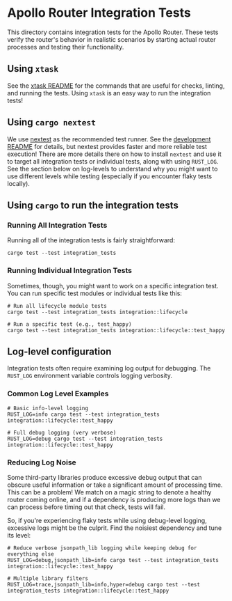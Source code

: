 # Apollo Router Integration Tests

This directory contains integration tests for the Apollo Router. These tests verify the router's behavior in realistic scenarios by starting actual router processes and testing their functionality.

## Using `xtask`

See the [xtask README](../../xtask/README.md) for the commands that are useful for checks, linting, and running the tests. Using `xtask` is an easy way to run the integration tests!

## Using `cargo nextest`

We use [nextest](https://nexte.st/) as the recommended test runner. See the [development README](../../DEVELOPMENT.md#testing) for details, but nextest provides faster and more reliable test execution! There are more details there on how to install `nextest` and use it to target all integration tests or individual tests, along with using `RUST_LOG`. See the section below on log-levels to understand why you might want to use different levels while testing (especially if you encounter flaky tests locally).

## Using `cargo` to run the integration tests

### Running All Integration Tests

Running all of the integration tests is fairly straightforward:

```shell
cargo test --test integration_tests
```


### Running Individual Integration Tests

Sometimes, though, you might want to work on a specific integration test. You can run specific test modules or individual tests like this:

```shell
# Run all lifecycle module tests
cargo test --test integration_tests integration::lifecycle

# Run a specific test (e.g., test_happy)
cargo test --test integration_tests integration::lifecycle::test_happy
```

## Log-level configuration

Integration tests often require examining log output for debugging. The `RUST_LOG` environment variable controls logging verbosity.

### Common Log Level Examples

```shell
# Basic info-level logging
RUST_LOG=info cargo test --test integration_tests integration::lifecycle::test_happy

# Full debug logging (very verbose)
RUST_LOG=debug cargo test --test integration_tests integration::lifecycle::test_happy
```

### Reducing Log Noise

Some third-party libraries produce excessive debug output that can obscure useful information or take a significant amount of processing time. This can be a problem! We match on a magic string to denote a healthy router coming online, and if a dependency is producing more logs than we can process before timing out that check, tests will fail. 

So, if you're experiencing flaky tests while using debug-level logging, excessive logs might be the culprit. Find the noisiest dependency and tune its level:

```shell
# Reduce verbose jsonpath_lib logging while keeping debug for everything else
RUST_LOG=debug,jsonpath_lib=info cargo test --test integration_tests integration::lifecycle::test_happy

# Multiple library filters
RUST_LOG=trace,jsonpath_lib=info,hyper=debug cargo test --test integration_tests integration::lifecycle::test_happy
```
